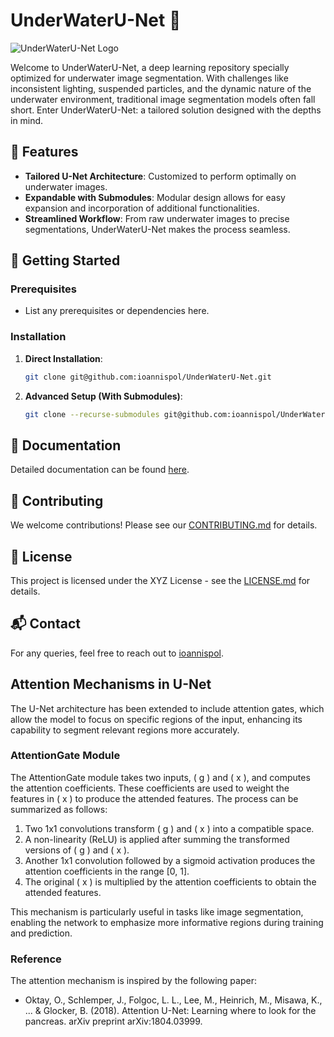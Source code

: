 # UnderWaterU-Net 🌊

![UnderWaterU-Net Logo](path_to_my_logo.png) 
<!-- Replace with a logo in the path here. -->

Welcome to UnderWaterU-Net, a deep learning repository specially optimized for underwater image segmentation. With challenges like inconsistent lighting, suspended particles, and the dynamic nature of the underwater environment, traditional image segmentation models often fall short. Enter UnderWaterU-Net: a tailored solution designed with the depths in mind.

## 🌟 Features

- **Tailored U-Net Architecture**: Customized to perform optimally on underwater images.
- **Expandable with Submodules**: Modular design allows for easy expansion and incorporation of additional functionalities.
- **Streamlined Workflow**: From raw underwater images to precise segmentations, UnderWaterU-Net makes the process seamless.

## 🚀 Getting Started

### Prerequisites

- List any prerequisites or dependencies here.

### Installation

1. **Direct Installation**:
   ```bash
   git clone git@github.com:ioannispol/UnderWaterU-Net.git
   ```

2. **Advanced Setup (With Submodules)**:
   ```bash
   git clone --recurse-submodules git@github.com:ioannispol/UnderWaterU-Net.git
   ```

## 📖 Documentation

Detailed documentation can be found [here](link_to_your_documentation). 
<!-- Replace with a link to your documentation if you have it. -->

## 🤝 Contributing

We welcome contributions! Please see our [CONTRIBUTING.md](link_to_contributing_guide) for details. 
<!-- Replace with a link to your contributing guide if you have it. -->

## 📜 License

This project is licensed under the XYZ License - see the [LICENSE.md](link_to_license) for details. 
<!-- Replace with a link to your license file and mention the type of license you're using. -->

## 📬 Contact

For any queries, feel free to reach out to [ioannispol](mailto:your_email@example.com). 
<!-- Replace with your email or contact details. -->

## Attention Mechanisms in U-Net

The U-Net architecture has been extended to include attention gates, which allow the model to focus on specific regions of the input, enhancing its capability to segment relevant regions more accurately.

### AttentionGate Module

The AttentionGate module takes two inputs, \( g \) and \( x \), and computes the attention coefficients. These coefficients are used to weight the features in \( x \) to produce the attended features. The process can be summarized as follows:

1. Two 1x1 convolutions transform \( g \) and \( x \) into a compatible space.
2. A non-linearity (ReLU) is applied after summing the transformed versions of \( g \) and \( x \).
3. Another 1x1 convolution followed by a sigmoid activation produces the attention coefficients in the range [0, 1].
4. The original \( x \) is multiplied by the attention coefficients to obtain the attended features.

This mechanism is particularly useful in tasks like image segmentation, enabling the network to emphasize more informative regions during training and prediction.

### Reference

The attention mechanism is inspired by the following paper:
- Oktay, O., Schlemper, J., Folgoc, L. L., Lee, M., Heinrich, M., Misawa, K., ... & Glocker, B. (2018). Attention U-Net: Learning where to look for the pancreas. arXiv preprint arXiv:1804.03999.

